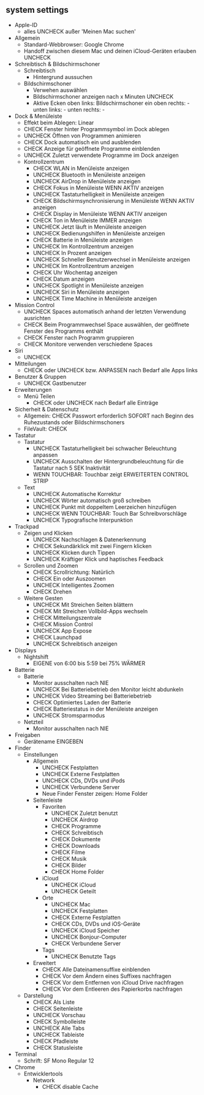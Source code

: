 ## system settings
- Apple-ID
    - alles UNCHECK außer 'Meinen Mac suchen'
- Allgemein
    - Standard-Webbrowser: Google Chrome
    - Handoff zwischen diesem Mac und deinen iCloud-Geräten erlauben UNCHECK
- Schreibtisch & Bildschirmschoner
    - Schreibtisch
        - Hintergrund aussuchen
    - Bildschirmschoner
        - Verwehen auswählen
        - Bildschirmschoner anzeigen nach x Minuten UNCHECK
        - Aktive Ecken
            oben links: Bildschirmschoner ein
            oben rechts: -
            unten links: -
            unten rechts: -
- Dock & Menüleiste
    - Effekt beim Ablegen: Linear
    - CHECK Fenster hinter Programmsymbol im Dock ablegen 
    - UNCHECK Öffnen von Programmen animieren 
    - CHECK Dock automatisch ein und ausblenden 
    - CHECK Anzeige für geöffnete Programme einblenden 
    - UNCHECK Zuletzt verwendete Programme im Dock anzeigen 
    - Kontrollzentrum
        - CHECK WLAN in Menüleiste anzeigen 
        - UNCHECK Bluetooth in Menüleiste anzeigen 
        - UNCHECK AirDrop in Menüleiste anzeigen 
        - CHECK Fokus in Menüleiste WENN AKTIV anzeigen 
        - UNCHECK Tastaturhelligkeit in Menüleiste anzeigen 
        - CHECK Bildschirmsynchronisierung in Menüleiste WENN AKTIV anzeigen 
        - CHECK Display in Menüleiste WENN AKTIV anzeigen 
        - CHECK Ton in Menüleiste IMMER anzeigen 
        - UNCHECK Jetzt läuft in Menüleiste anzeigen 
        - UNCHECK Bedienungshilfen in Menüleiste anzeigen 
        - CHECK Batterie in Menüleiste anzeigen
        - UNCHECK Im Kontrollzentrum anzeigen
        - UNCHECK In Prozent anzeigen 
        - UNCHECK Schneller Benutzerwechsel in Menüleiste anzeigen
        - UNCHECK Im Kontrollzentrum anzeigen 
        - CHECK Uhr Wochentag anzeigen
        - CHECK Datum anzeigen 
        - UNCHECK Spotlight in Menüleiste anzeigen 
        - UNCHECK Siri in Menüleiste anzeigen 
        - UNCHECK Time Machine in Menüleiste anzeigen 
- Mission Control
    - UNCHECK Spaces automatisch anhand der letzten Verwendung ausrichten 
    - CHECK Beim Programmwechsel Space auswählen, der geöffnete Fenster des Programms enthält 
    - CHECK Fenster nach Programm gruppieren 
    - CHECK Monitore verwenden verschiedene Spaces 
- Siri
    - UNCHECK
- Mitteilungen
    - CHECK oder UNCHECK bzw. ANPASSEN nach Bedarf alle Apps links 
- Benutzer & Gruppen
    - UNCHECK Gastbenutzer 
- Erweiterungen
    - Menü Teilen
        - CHECK oder UNCHECK nach Bedarf alle Einträge 
- Sicherheit & Datenschutz
    - Allgemein: CHECK Passwort erforderlich SOFORT nach Beginn des Ruhezustands oder Bildschirmschoners 
    - FileVault: CHECK
- Tastatur
    - Tastatur
        - UNCHECK Tastaturhelligkeit bei schwacher Beleuchtung anpassen 
        - UNCHECK Ausschalten der Hintergrundbeleuchtung für die Tastatur nach 5 SEK Inaktivität 
        - WENN TOUCHBAR: Touchbar zeigt ERWEITERTEN CONTROL STRIP
    - Text
        - UNCHECK Automatische Korrektur 
        - UNCHECK Wörter automatisch groß schreiben 
        - UNCHECK Punkt mit doppeltem Leerzeichen hinzufügen 
        - UNCHECK WENN TOUCHBAR: Touch Bar Schreibvorschläge 
        - UNCHECK Typografische Interpunktion 
- Trackpad
    - Zeigen und Klicken
        - UNCHECK Nachschlagen & Datenerkennung 
        - CHECK Sekundärklick mit zwei Fingern klicken 
        - UNCHECK Klicken durch Tippen 
        - UNCHECK Kräftiger Klick und haptisches Feedback 
    - Scrollen und Zoomen
        - CHECK Scrollrichtung: Natürlich 
        - CHECK Ein oder Auszoomen 
        - UNCHECK Intelligentes Zoomen 
        - CHECK Drehen 
    - Weitere Gesten
        - UNCHECK Mit Streichen Seiten blättern 
        - CHECK Mit Streichen Vollbild-Apps wechseln 
        - CHECK Mitteilungszentrale 
        - CHECK Mission Control 
        - UNCHECK App Expose 
        - CHECK Launchpad 
        - UNCHECK Schreibtisch anzeigen 
- Displays
    - Nightshift
        - EIGENE von 6:00 bis 5:59 bei 75% WÄRMER
- Batterie
    - Batterie
        - Monitor ausschalten nach NIE
        - UNCHECK Bei Batteriebetrieb den Monitor leicht abdunkeln 
        - UNCHECK Video Streaming bei Batteriebetrieb 
        - CHECK Optimiertes Laden der Batterie 
        - CHECK Batteriestatus in der Menüleiste anzeigen 
        - UNCHECK Stromsparmodus 
    - Netzteil
        - Monitor ausschalten nach NIE
- Freigaben
    - Gerätename EINGEBEN
- Finder
    - Einstellungen
        - Allgemein
            - UNCHECK Festplatten
            - UNCHECK Externe Festplatten
            - UNCHECK CDs, DVDs und iPods
            - UNCHECK Verbundene Server
            - Neue Finder Fenster zeigen: Home Folder
        - Seitenleiste
            - Favoriten
                - UNCHECK Zuletzt benutzt
                - UNCHECK Airdrop
                - CHECK Programme
                - CHECK Schreibtisch
                - CHECK Dokumente
                - CHECK Downloads
                - CHECK Filme
                - CHECK Musik
                - CHECK Bilder
                - CHECK Home Folder
            - iCloud
                - UNCHECK iCloud
                - UNCHECK Geteilt
            - Orte
                - UNCHECK Mac
                - UNCHECK Festplatten
                - CHECK Externe Festplatten
                - CHECK CDs, DVDs und iOS-Geräte
                - UNCHECK iCloud Speicher
                - UNCHECK Bonjour-Computer
                - CHECK Verbundene Server
            - Tags
                - UNCHECK Benutzte Tags
        - Erweitert
            - CHECK Alle Dateinamensuffixe einblenden
            - CHECK Vor dem Ändern eines Suffixes nachfragen
            - CHECK Vor dem Entfernen von iCloud Drive nachfragen
            - CHECK Vor dem Entleeren des Papierkorbs nachfragen
    - Darstellung
        - CHECK Als Liste
        - CHECK Seitenleiste
        - UNCHECK Vorschau
        - CHECK Symbolleiste
        - UNCHECK Alle Tabs
        - UNCHECK Tableiste
        - CHECK Pfadleiste
        - CHECK Statusleiste
- Terminal
    - Schrift: SF Mono Regular 12
- Chrome
    - Entwicklertools
        - Network
            - CHECK disable Cache
